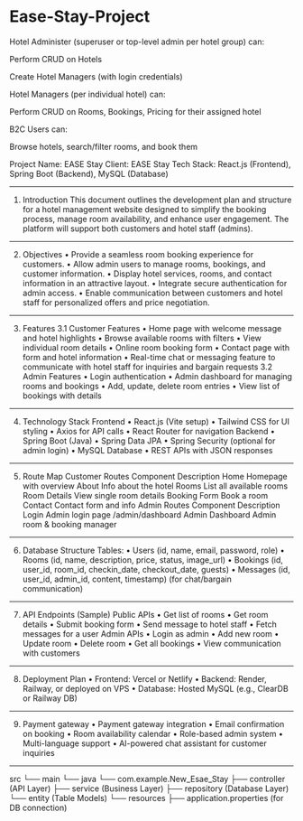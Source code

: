 # Ease-Stay-Project

Hotel Administer (superuser or top-level admin per hotel group) can:

Perform CRUD on Hotels

Create Hotel Managers (with login credentials)

Hotel Managers (per individual hotel) can:

Perform CRUD on Rooms, Bookings, Pricing for their assigned hotel

B2C Users can:

Browse hotels, search/filter rooms, and book them







Project Name: EASE Stay
Client: EASE Stay
Tech Stack: React.js (Frontend), Spring Boot (Backend), MySQL (Database)
________________________________________
1. Introduction
This document outlines the development plan and structure for a hotel management website designed to simplify the booking process, manage room availability, and enhance user engagement. The platform will support both customers and hotel staff (admins).
________________________________________
2. Objectives
•	Provide a seamless room booking experience for customers.
•	Allow admin users to manage rooms, bookings, and customer information.
•	Display hotel services, rooms, and contact information in an attractive layout.
•	Integrate secure authentication for admin access.
•	Enable communication between customers and hotel staff for personalized offers and price negotiation.
________________________________________
3. Features
3.1 Customer Features
•	Home page with welcome message and hotel highlights
•	Browse available rooms with filters
•	View individual room details
•	Online room booking form
•	Contact page with form and hotel information
•	Real-time chat or messaging feature to communicate with hotel staff for inquiries and bargain requests
3.2 Admin Features
•	Login authentication
•	Admin dashboard for managing rooms and bookings
•	Add, update, delete room entries
•	View list of bookings with details
________________________________________
4. Technology Stack
Frontend
•	React.js (Vite setup)
•	Tailwind CSS for UI styling
•	Axios for API calls
•	React Router for navigation
Backend
•	Spring Boot (Java)
•	Spring Data JPA
•	Spring Security (optional for admin login)
•	MySQL Database
•	REST APIs with JSON responses
________________________________________
5. Route Map
Customer Routes
	Component	Description
Home	                   Homepage with overview
About	                        Info about the hotel
	Rooms	List all available rooms
	Room Details	 View single room details
	Booking Form                   	Book a room
	Contact	Contact form and info
Admin Routes
Component	Description
Login	Admin login page
/admin/dashboard	Admin Dashboard	Admin room & booking manager
________________________________________
6. Database Structure
Tables:
•	Users (id, name, email, password, role)
•	Rooms (id, name, description, price, status, image_url)
•	Bookings (id, user_id, room_id, checkin_date, checkout_date, guests)
•	Messages (id, user_id, admin_id, content, timestamp) (for chat/bargain communication)
________________________________________
7. API Endpoints (Sample)
Public APIs
•	Get list of rooms
•	Get room details
•	Submit booking form
•	Send message to hotel staff
•	Fetch messages for a user
Admin APIs
•	Login as admin
•	Add new room
•	Update room
•	Delete room
•	Get all bookings
•	View communication with customers
________________________________________
8. Deployment Plan
•	Frontend: Vercel or Netlify
•	Backend: Render, Railway, or deployed on VPS
•	Database: Hosted MySQL (e.g., ClearDB or Railway DB)
________________________________________
9. Payment gateway
•	Payment gateway integration
•	Email confirmation on booking
•	Room availability calendar
•	Role-based admin system
•	Multi-language support
•	AI-powered chat assistant for customer inquiries
________________________________________
src
└── main
    └── java
        └── com.example.New_Esae_Stay
            ├── controller   (API Layer)
            ├── service       (Business Layer)
            ├── repository    (Database Layer)
            └── entity        (Table Models)
    └── resources
        ├── application.properties (for DB connection)


